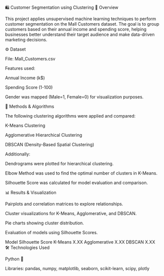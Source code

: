 🛍️ Customer Segmentation using Clustering
📌 Overview

This project applies unsupervised machine learning techniques to perform customer segmentation on the Mall Customers dataset.
The goal is to group customers based on their annual income and spending score, helping businesses better understand their target audience and make data-driven marketing decisions.

⚙️ Dataset

File: Mall_Customers.csv

Features used:

Annual Income (k$)

Spending Score (1-100)

Gender was mapped (Male=1, Female=0) for visualization purposes.

🔑 Methods & Algorithms

The following clustering algorithms were applied and compared:

K-Means Clustering

Agglomerative Hierarchical Clustering

DBSCAN (Density-Based Spatial Clustering)

Additionally:

Dendrograms were plotted for hierarchical clustering.

Elbow Method was used to find the optimal number of clusters in K-Means.

Silhouette Score was calculated for model evaluation and comparison.

📊 Results & Visualization

Pairplots and correlation matrices to explore relationships.

Cluster visualizations for K-Means, Agglomerative, and DBSCAN.

Pie charts showing cluster distribution.

Evaluation of models using Silhouette Scores.

Model	Silhouette Score
K-Means	X.XX
Agglomerative	X.XX
DBSCAN	X.XX
🛠️ Technologies Used

Python 🐍

Libraries: pandas, numpy, matplotlib, seaborn, scikit-learn, scipy, plotly
